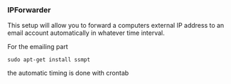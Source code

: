 ### IPForwarder

This setup will allow you to forward a computers external IP address 
to an email account automatically in whatever time interval.

For the emailing part 

``
sudo apt-get install ssmpt
``

the automatic timing is done with crontab
